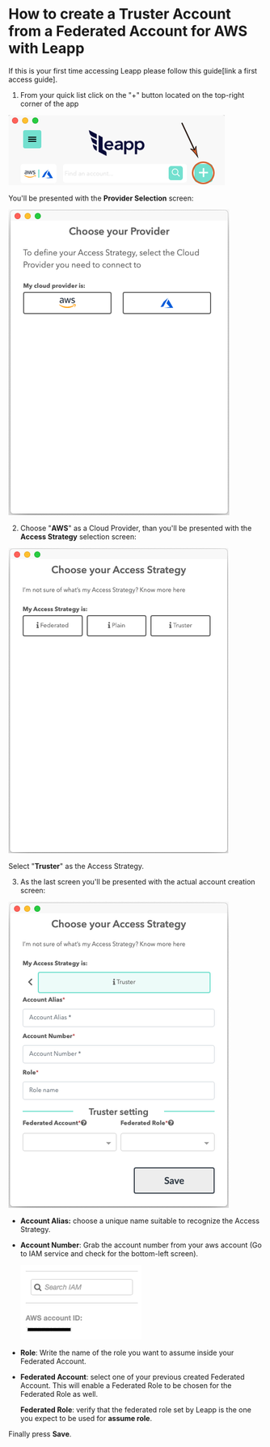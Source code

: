 # How to create a Truster Account from a Federated Account for AWS with Leapp

If this is your first time accessing Leapp please follow this guide[link a first access guide].

1) From your quick list click on the "+" button located on the top-right corner of the app

![](../images/CREATE_GENERIC_1.png)

You'll be presented with the **Provider Selection** screen:

![](../images/FIRST_SETUP_1.png)

2) Choose "**AWS**" as a Cloud Provider, than you'll be presented with the **Access Strategy** selection screen:

![](../images/CREATE_GENERIC_2.png)

Select "**Truster**" as the Access Strategy.

3) As the last screen you'll be presented with the actual account creation screen:

![](../images/CREATE_TRUSTER_1.png)

- **Account Alias:** choose a unique name suitable to recognize the Access Strategy.
- **Account Number**: Grab the account number from your aws account (Go to IAM service and check for the bottom-left screen).

    ![](../images/CREATE_GENERAL_3.png)

- **Role**: Write the name of the role you want to assume inside your Federated Account.
- **Federated Account**: select one of your previous created Federated Account. This will enable a Federated Role to be chosen for the Federated Role as well.

    **Federated Role**: verify that the federated role set by Leapp is the one you expect to be used for **assume role**.

     

Finally press **Save**.
